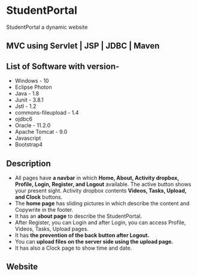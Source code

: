 # StudentPortal
StudentPortal a dynamic website
## MVC using Servlet | JSP | JDBC | Maven

## List of Software with version-
* Windows - 10
* Eclipse Photon
* Java - 1.8
* Junit - 3.8.1
* Jstl - 1.2
* commons-fileupload - 1.4
* ojdbc6
* Oracle - 11.2.0
* Apache Tomcat - 9.0
* Javascript 
* Bootstrap4
## Description
* All pages have <strong>a navbar</strong>  in which <strong>Home, About, Activity dropbox, Profile, Login, Register, and Logout</strong> available. 
The active button shows your present sight. Activity dropbox contents <strong>Videos, Tasks, Upload, and Clock</strong> buttons.
* The <strong>home page</strong> has sliding pictures in which describe the content and Copywrite in the footer.
* It has an <strong>about page</strong> to describe the StudentPortal.
* After Register, you can Login and after Login, you can access Profile, Videos, Tasks, Upload pages. 
* It has <strong>the prevention of the back button after Logout.</strong>
* You can <strong>upload files on the server side using the upload page.</strong>
* It has also a Clock page to show time and date.
## Website

